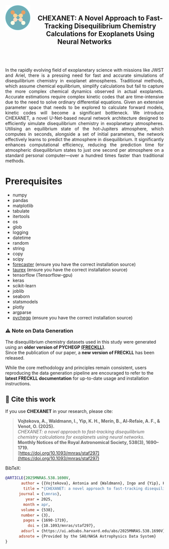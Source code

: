 
<img src="Figures/logo_chexanet.png" width="80" align="left" style="margin-right: 30px; vertical-align: middle; margin-right: 20px;"/>

  <h2> <p align="center"> CHEXANET: A Novel Approach to Fast-Tracking Disequilibrium Chemistry Calculations for Exoplanets Using Neural Networks </p>  </h2> 
<br />
<br />
<p align="justify"> In the rapidly evolving field of exoplanetary science with missions like JWST and Ariel, there is a pressing need for fast and accurate simulations of disequilibrium chemistry in exoplanet atmospheres. Traditional methods, which assume chemical equilibrium, simplify calculations but fail to capture the more complex chemical dynamics observed in actual exoplanets. Accurate estimations require complex kinetic codes that are time-intensive due to the need to solve ordinary differential equations. Given an extensive parameter space that needs to be explored to calculate forward models, kinetic codes will become a significant bottleneck. We introduce CHEXANET, a novel U-Net-based neural network architecture designed to efficiently simulate disequilibrium chemistry in exoplanetary atmospheres. Utilising an equilibrium state of the hot-Jupiters atmosphere, which computes in seconds, alongside a set of initial parameters, the network effectively learns to predict the atmosphere in disequilibrium. It significantly enhances computational efficiency, reducing the prediction time for atmospheric disequilibrium states to just one second per atmosphere on a standard personal computer—over a hundred times faster than traditional methods. </p> 


 # Prerequisites 
- numpy
- pandas
- matplotlib
- tabulate
- itertools
- os
- glob
- logging
- datetime
- random
- string
- copy
- scipy
- <a href='https://pypi.org/project/astro-forecaster/'>forecaster</a> (ensure you have the correct installation source)
- <a href ='https://taurex3-public.readthedocs.io/en/latest/'>taurex</a> (ensure you have the correct installation source) 
- tensorflow (Tensorflow-gpu)
- keras
- scikit-learn
- joblib
- seaborn
- statsmodels
- plotly
- argparse
- <a href ='https://arxiv.org/pdf/2209.11203'>pychegp</a> (ensure you have the correct installation source)


### ⚠️ Note on Data Generation

The disequilibrium chemistry datasets used in this study were generated using an **older version of PYCHEGP [(FRECKLL)](https://ahmed-f-alrefaie.github.io/freckll/)**.  
Since the publication of our paper, a **new version of FRECKLL** has been released.

While the core methodology and principles remain consistent, users reproducing the data generation pipeline are encouraged to refer to the **latest FRECKLL documentation** for up-to-date usage and installation instructions.



## 📖 Cite this work

If you use **CHEXANET** in your research, please cite:

> **Vojtekova, A., Waldmann, I., Yip, K. H., Merín, B., Al-Refaie, A. F., & Venot, O. (2025).**  
> *CHEXANET: a novel approach to fast-tracking disequilibrium chemistry calculations for exoplanets using neural networks.*  
> **Monthly Notices of the Royal Astronomical Society, 538(3), 1690–1719.**  
> [https://doi.org/10.1093/mnras/staf297](https://doi.org/10.1093/mnras/staf297)

BibTeX:
```bibtex
@ARTICLE{2025MNRAS.538.1690V,
       author = {{Vojtekova}, Antonia and {Waldmann}, Ingo and {Yip}, Kai Hou and {Mer{\'\i}n}, Bruno and {Al-Refaie}, Ahmed Faris and {Venot}, Olivia},
        title = "{CHEXANET: a novel approach to fast-tracking disequilibrium chemistry calculations for exoplanets using neural networks}",
      journal = {\mnras},
         year = 2025,
        month = apr,
       volume = {538},
       number = {3},
        pages = {1690-1719},
          doi = {10.1093/mnras/staf297},
       adsurl = {https://ui.adsabs.harvard.edu/abs/2025MNRAS.538.1690V},
      adsnote = {Provided by the SAO/NASA Astrophysics Data System}
}

